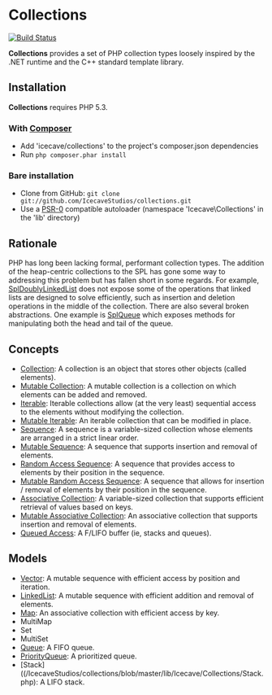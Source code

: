 # Collections

[![Build Status](https://secure.travis-ci.org/IcecaveStudios/collections.png)](http://travis-ci.org/IcecaveStudios/collections)

**Collections** provides a set of PHP collection types loosely inspired by the .NET runtime and the C++ standard template library.

## Installation

**Collections** requires PHP 5.3.

### With [Composer](http://getcomposer.org/)

* Add 'icecave/collections' to the project's composer.json dependencies
* Run `php composer.phar install`

### Bare installation

* Clone from GitHub: `git clone git://github.com/IcecaveStudios/collections.git`
* Use a [PSR-0](https://github.com/php-fig/fig-standards//IcecaveStudios/collections/blob/master/accepted/PSR-0.md)
  compatible autoloader (namespace 'Icecave\Collections' in the 'lib' directory)

## Rationale

PHP has long been lacking formal, performant collection types. The addition of the heap-centric collections to the SPL has gone some way to addressing this problem but has fallen short in some regards. For example, [SplDoublyLinkedList](http://www.php.net/manual/en/class.spldoublylinkedlist.php) does not expose some of the operations that linked lists are designed to solve efficiently, such as insertion and deletion operations in the middle of the collection. There are also several broken abstractions. One example is [SplQueue](http://php.net/manual/en/class.splqueue.php) which exposes methods for manipulating both the head and tail of the queue.

## Concepts

* [Collection](/IcecaveStudios/collections/blob/master/lib/Icecave/Collections/CollectionInterface.php): A collection is an object that stores other objects (called elements).
* [Mutable Collection](/IcecaveStudios/collections/blob/master/lib/Icecave/Collections/MutableCollectionInterface.php): A mutable collection is a collection on which elements can be added and removed.
* [Iterable](/IcecaveStudios/collections/blob/master/lib/Icecave/Collections/IterableInterface.php): Iterable collections allow (at the very least) sequential access to the elements without modifying the collection.
* [Mutable Iterable](/IcecaveStudios/collections/blob/master/lib/Icecave/Collections/MutableIterableInterface.php): An iterable collection that can be modified in place.
* [Sequence](/IcecaveStudios/collections/blob/master/lib/Icecave/Collections/SequenceInterface.php): A sequence is a variable-sized collection whose elements are arranged in a strict linear order.
* [Mutable Sequence](/IcecaveStudios/collections/blob/master/lib/Icecave/Collections/MutableSequenceInterface.php): A sequence that supports insertion and removal of elements.
* [Random Access Sequence](/IcecaveStudios/collections/blob/master/lib/Icecave/Collections/RandomAccessInterface.php): A sequence that provides access to elements by their position in the sequence.
* [Mutable Random Access Sequence](/IcecaveStudios/collections/blob/master/lib/Icecave/Collections/MutableRandomAccessInterface.php): A sequence that allows for insertion / removal of elements by their position in the sequence.
* [Associative Collection](/IcecaveStudios/collections/blob/master/lib/Icecave/Collections/AssociativeInterface.php): A variable-sized collection that supports efficient retrieval of values based on keys.
* [Mutable Associative Collection](/IcecaveStudios/collections/blob/master/lib/Icecave/Collections/MutableAssociativeInterface.php): An associative collection that supports insertion and removal of elements.
* [Queued Access](/IcecaveStudios/collections/blob/master/lib/Icecave/Collections/QueuedAccessInterface.php): A F/LIFO buffer (ie, stacks and queues).

## Models

* [Vector](/IcecaveStudios/collections/blob/master/lib/Icecave/Collections/Vector.php): A mutable sequence with efficient access by position and iteration.
* [LinkedList](/IcecaveStudios/collections/blob/master/lib/Icecave/Collections/LinkedList.php): A mutable sequence with efficient addition and removal of elements.
* [Map](/IcecaveStudios/collections/blob/master/lib/Icecave/Collections/Map.php): An associative collection with efficient access by key.
* MultiMap
* Set
* MultiSet
* [Queue](/IcecaveStudios/collections/blob/master/lib/Icecave/Collections/Queue.php): A FIFO queue.
* [PriorityQueue](/IcecaveStudios/collections/blob/master/lib/Icecave/Collections/PriorityQueue.php): A prioritized queue.
* [Stack]((/IcecaveStudios/collections/blob/master/lib/Icecave/Collections/Stack.php): A LIFO stack.
